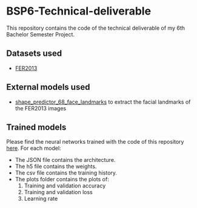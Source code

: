 # BSP6-Technical-deliverable

This repository contains the code of the technical deliverable of my 6th Bachelor Semester Project.

## Datasets used

* [FER2013](https://www.kaggle.com/c/challenges-in-representation-learning-facial-expression-recognition-challenge/data)

## External models used

* [shape_predictor_68_face_landmarks](https://github.com/davisking/dlib-models/blob/master/shape_predictor_68_face_landmarks.dat.bz2) to extract the facial landmarks of the FER2013 images

## Trained models

Please find the neural networks trained with the code of this repository [here](https://drive.google.com/drive/folders/1tRyeVec0-Ih8gHUIzojiWgUEJAR2AM6l?usp=sharing). For each model:

* The JSON file contains the architecture.
* The h5 file contains the weights.
* The csv file contains the training history.
* The plots folder contains the plots of:
  1. Training and validation accuracy
  2. Training and validation loss
  3. Learning rate

